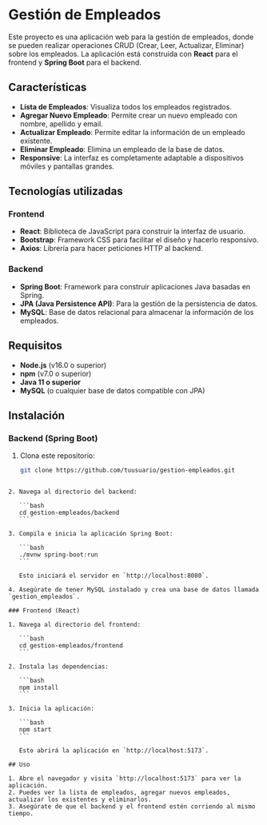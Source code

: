# Gestión de Empleados

Este proyecto es una aplicación web para la gestión de empleados, donde se pueden realizar operaciones CRUD (Crear, Leer, Actualizar, Eliminar) sobre los empleados. La aplicación está construida con **React** para el frontend y **Spring Boot** para el backend.

## Características

- **Lista de Empleados**: Visualiza todos los empleados registrados.
- **Agregar Nuevo Empleado**: Permite crear un nuevo empleado con nombre, apellido y email.
- **Actualizar Empleado**: Permite editar la información de un empleado existente.
- **Eliminar Empleado**: Elimina un empleado de la base de datos.
- **Responsive**: La interfaz es completamente adaptable a dispositivos móviles y pantallas grandes.

## Tecnologías utilizadas

### Frontend
- **React**: Biblioteca de JavaScript para construir la interfaz de usuario.
- **Bootstrap**: Framework CSS para facilitar el diseño y hacerlo responsivo.
- **Axios**: Librería para hacer peticiones HTTP al backend.

### Backend
- **Spring Boot**: Framework para construir aplicaciones Java basadas en Spring.
- **JPA (Java Persistence API)**: Para la gestión de la persistencia de datos.
- **MySQL**: Base de datos relacional para almacenar la información de los empleados.

## Requisitos

- **Node.js** (v16.0 o superior)
- **npm** (v7.0 o superior)
- **Java 11 o superior**
- **MySQL** (o cualquier base de datos compatible con JPA)

## Instalación

### Backend (Spring Boot)

1. Clona este repositorio:

   ```bash
   git clone https://github.com/tuusuario/gestion-empleados.git
````

2. Navega al directorio del backend:

   ```bash
   cd gestion-empleados/backend
   ```

3. Compila e inicia la aplicación Spring Boot:

   ```bash
   ./mvnw spring-boot:run
   ```

   Esto iniciará el servidor en `http://localhost:8080`.

4. Asegúrate de tener MySQL instalado y crea una base de datos llamada `gestion_empleados`.

### Frontend (React)

1. Navega al directorio del frontend:

   ```bash
   cd gestion-empleados/frontend
   ```

2. Instala las dependencias:

   ```bash
   npm install
   ```

3. Inicia la aplicación:

   ```bash
   npm start
   ```

   Esto abrirá la aplicación en `http://localhost:5173`.

## Uso

1. Abre el navegador y visita `http://localhost:5173` para ver la aplicación.
2. Puedes ver la lista de empleados, agregar nuevos empleados, actualizar los existentes y eliminarlos.
3. Asegúrate de que el backend y el frontend estén corriendo al mismo tiempo.

